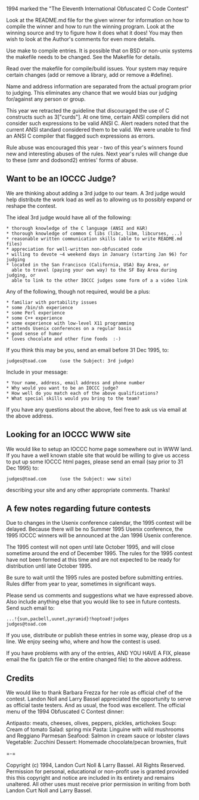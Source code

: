 1994 marked the "The Eleventh International Obfuscated C Code Contest"


Look at the README.md file for the given winner for information
on how to compile the winner and how to run the winning program.
Look at the winning source and try to figure how it does what it does!
You may then wish to look at the Author's comments for even more details.

Use make to compile entries.  It is possible that on BSD or non-unix
systems the makefile needs to be changed.  See the Makefile for details.

Read over the makefile for compile/build issues.  Your system may
require certain changes (add or remove a library, add or remove a
#define).

Name and address information are separated from the actual program
prior to judging.  This eliminates any chance that we would bias our
judging for/against any person or group.

This year we retracted the guideline that discouraged the use of C
constructs such as 3["curds"].  At one time, certain ANSI compilers did
not consider such expressions to be valid ANSI C.  Alert readers noted
that the current ANSI standard considered them to be valid.  We were
unable to find an ANSI C compiler that flagged such expressions as
errors.

Rule abuse was encouraged this year - two of this year's winners found
new and interesting abuses of the rules. Next year's rules will change
due to these (smr and dodsond2) entries' forms of abuse.


Want to be an IOCCC Judge?
--------------------------

We are thinking about adding a 3rd judge to our team.  A 3rd judge
would help distribute the work load as well as to allowing us to
possibly expand or reshape the contest.

The ideal 3rd judge would have all of the following:

    * thorough knowledge of the C language (ANSI and K&R)
    * thorough knowledge of common C libs (libc, libm, libcurses, ...)
    * reasonable written communication skills (able to write README.md files)
    * appreciation for well-written non-obfuscated code
    * willing to devote ~4 weekend days in January (starting Jan 96) for judging
    * located in the San Francisco (California, USA) Bay Area, or
      able to travel (paying your own way) to the SF Bay Area during judging, or
      able to link to the other IOCCC judges some form of a a video link

Any of the following, though not required, would be a plus:

    * familiar with portability issues
    * some /bin/sh experience
    * some Perl experience
    * some C++ experience
    * some experience with low-level X11 programming
    * attends Usenix conferences on a regular basis
    * good sense of humor
    * loves chocolate and other fine foods  :-)

If you think this may be you, send an email before 31 Dec 1995, to:

	judges@toad.com		(use the Subject: 3rd judge)

Include in your message:

    * Your name, address, email address and phone number
    * Why would you want to be an IOCCC judge?
    * How well do you match each of the above qualifications?
    * What special skills would you bring to the team?

If you have any questions about the above, feel free to ask us via
email at the above address.


Looking for an IOCCC WWW site
-----------------------------

We would like to setup an IOCCC home page somewhere out in WWW land.
If you have a well known stable site that would be willing to give us
access to put up some IOCCC html pages, please send an email (say prior
to 31 Dec 1995) to:

	judges@toad.com		(use the Subject: www site)

describing your site and any other appropriate comments.  Thanks!


A few notes regarding future contests
-------------------------------------

Due to changes in the Usenix conference calendar, the 1995 contest will
be delayed.  Because there will be no Summer 1995 Usenix conference,
the 1995 IOCCC winners will be announced at the Jan 1996 Usenix conference.

The 1995 contest will not open until late October 1995, and will close
sometime around the end of December 1995.  The rules for the 1995
contest have not been formed at this time and are not expected to be
ready for distribution until late October 1995.

Be sure to wait until the 1995 rules are posted before submitting entries.
Rules differ from year to year, sometimes in significant ways.

Please send us comments and suggestions what we have expressed above.
Also include anything else that you would like to see in future contests.
Send such email to:

	...!{sun,pacbell,uunet,pyramid}!hoptoad!judges
	judges@toad.com

If you use, distribute or publish these entries in some way, please drop
us a line.  We enjoy seeing who, where and how the contest is used.

If you have problems with any of the entries, AND YOU HAVE A FIX, please
email the fix (patch file or the entire changed file) to the above address.


Credits
-------

We would like to thank Barbara Frezza for her role as official chef
of the contest.  Landon Noll and Larry Bassel appreciated the opportunity
to serve as official taste testers.  And as usual, the food was excellent.
The official menu of the 1994 Obfuscated C Contest dinner:

Antipasto: meats, cheeses, olives, peppers, pickles, artichokes
Soup: Cream of tomato
Salad: spring mix
Pasta: Linguine with wild mushrooms and Reggiano Parmesan
Seafood: Salmon in cream sauce or lobster claws
Vegetable: Zucchini
Dessert: Homemade chocolate/pecan brownies, fruit

=-=

Copyright (c) 1994, Landon Curt Noll & Larry Bassel.
All Rights Reserved.  Permission for personal, educational or non-profit use is
granted provided this this copyright and notice are included in its entirety
and remains unaltered.  All other uses must receive prior permission in writing
from both Landon Curt Noll and Larry Bassel.
